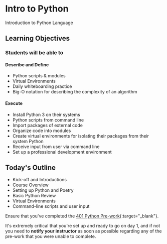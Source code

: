 # Intro to Python

Introduction to Python Language

## Learning Objectives

### Students will be able to

#### Describe and Define

- Python scripts & modules
- Virtual Environments
- Daily whiteboarding practice
- Big-O notation for describing the complexity of an algorithm

#### Execute

- Install Python 3 on their systems
- Python scripts from command line
- Import packages of external code
- Organize code into modules
- Create virtual environments for isolating their packages from their system Python
- Receive input from user via command line
- Set up a professional development environment

## Today's Outline

<!-- To Be Completed By Instructor -->
- Kick-off and Introductions
- Course Overview
- Setting up Python and Poetry
- Basic Python Review
- Virtual Environments
- Command-line scripts and user input

Ensure that you've completed the [401 Python Pre-work](https://codefellows.github.io/code-401-python-guide/curriculum/prework/){:target="_blank"}.

It's extremely critical that you're set up and ready to go on day 1, and if not you need to **notify your instructor** as soon as possible regarding any of the pre-work that you were unable to complete.

